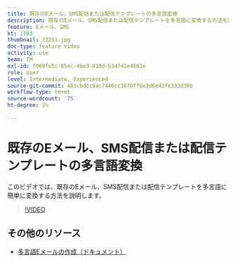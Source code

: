 ```yaml
---
title: 既存のEメール、SMS配信または配信テンプレートの多言語変換
description: 既存のEメール、SMS配信または配信テンプレートを多言語に変換する方法を説明します。
feature: Eメール、SMS
kt: 1703
thumbnail: 23251.jpg
doc-type: feature video
activity: use
team: TM
exl-id: f069fe5c-654c-4be3-818d-b34741e4681e
role: User
level: Intermediate, Experienced
source-git-commit: 481cbdcc9ac7446cc36fbff6e3d6e43fe333d30b
workflow-type: tm+mt
source-wordcount: '75'
ht-degree: 2%

---
```


# 既存のEメール、SMS配信または配信テンプレートの多言語変換

このビデオでは、既存のEメール、SMS配信または配信テンプレートを多言語に簡単に変換する方法を説明します。

>[!VIDEO](https://video.tv.adobe.com/v/23251?quality=12)

## その他のリソース

* [多言語Eメールの作成（ドキュメント）](https://experienceleague.adobe.com/docs/campaign-standard/using/communication-channels/email-messages/creating-a-multilingual-email.html?lang=en)
